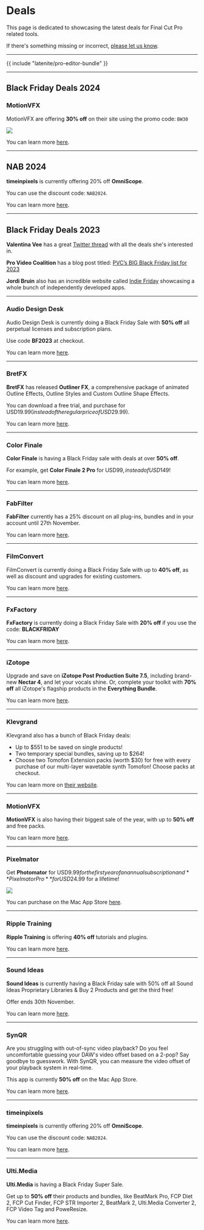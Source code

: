 # Deals

This page is dedicated to showcasing the latest deals for Final Cut Pro related tools.

If there's something missing or incorrect, [please let us know](/contribute/).

---

{{ include "latenite/pro-editor-bundle" }}

---

## Black Friday Deals 2024

### MotionVFX

MotionVFX are offering **30% off** on their site using the promo code: `BW30`

![](/static/motionvfx-promo.jpg)

You can learn more [here](https://www.motionvfx.com/black-weeks-2024).

---

## NAB 2024

**timeinpixels** is currently offering 20% off **OmniScope**.

You can use the discount code: `NAB2024`.

You can learn more [here](https://timeinpixels.com).

---

## Black Friday Deals 2023

**Valentina Vee** has a great [Twitter thread](https://twitter.com/valentinavee/status/1726386386004275590) with all the deals she's interested in.

**Pro Video Coalition** has a blog post titled: [PVC’s BIG Black Friday list for 2023](https://www.provideocoalition.com/pvcs-big-black-friday-list-for-2023/)

**Jordi Bruin** also has an incredible website called [Indie Friday](https://www.indiefriday.app) showcasing a whole bunch of independently developed apps.

---

<!--
Audio Design Desk
BretFX
Color Finale
FabFilter
FilmConvert
FxFactory
iZotope
Klevgrand
MotionVFX
Pixelmator
Ripple Training
Sound Ideas
SynQR
timeinpixels
Ulti.Media
-->

### Audio Design Desk

Audio Design Desk is currently doing a Black Friday Sale with **50% off** all perpetual licenses and subscription plans.

Use code **BF2023** at checkout.

You can learn more [here](https://add.app/pricing/).

---

### BretFX

**BretFX** has released **Outliner FX**, a comprehensive package of animated Outline Effects, Outline Styles and Custom Outline Shape Effects.

You can download a free trial, and purchase for USD$19.99 (instead of the regular price of USD$29.99).

You can learn more [here](https://www.bretfx.com/product/outliner/).

---

### Color Finale

**Color Finale** is having a Black Friday sale with deals at over **50% off**.

For example, get **Color Finale 2 Pro** for USD$99, instead of USD$149!

You can learn more [here](https://colorfinale.com/store).

---

### FabFilter

**FabFilter** currently has a 25% discount on all plug-ins, bundles and in your account until 27th November.

You can learn more [here](https://www.fabfilter.com).

---

### FilmConvert

FilmConvert is currently doing a Black Friday Sale with up to **40% off**, as well as discount and upgrades for existing customers.

You can learn more [here](https://www.filmconvert.com/purchase).

---

### FxFactory

**FxFactory** is currently doing a Black Friday Sale with **20% off** if you use the code: **BLACKFRIDAY**

You can learn more [here](https://fxfactory.com).

---

### iZotope

Upgrade and save on **iZotope Post Production Suite 7.5**, including brand-new **Nectar 4**, and let your vocals shine. Or, complete your toolkit with **70% off** all iZotope's flagship products in the **Everything Bundle**.

You can learn more [here](https://www.izotope.com/en/deals/loyalty-pps7.html).

---

### Klevgrand

Klevgrand also has a bunch of Black Friday deals:

- Up to $551 to be saved on single products!
- Two temporary special bundles, saving up to $264!
- Choose two Tomofon Extension packs (worth $30) for free with every purchase of our multi-layer wavetable synth Tomofon! Choose packs at checkout.

You can learn more on [their website](https://klevgrand.com).

---

### MotionVFX

**MotionVFX** is also having their biggest sale of the year, with up to **50% off** and free packs.

You can learn more [here](https://www.motionvfx.com/black-deals).

---

### Pixelmator

Get **Photomator** for USD$9.99 for the first year of an annual subscription and **Pixelmator Pro** for USD$24.99 for a lifetime!

![](/static/pixelmator-discount.jpeg)

You can purchase on the Mac App Store [here](https://apps.apple.com/mac/developer/pixelmator-team/407963107?mt=12).

---

### Ripple Training

**Ripple Training** is offering **40% off** tutorials and plugins.

You can learn more [here](https://www.rippletraining.com).

---

### Sound Ideas

**Sound Ideas** is currently having a Black Friday sale with 50% off all Sound Ideas Proprietary Libraries & Buy 2 Products and get the third free!

Offer ends 30th November.

You can learn more [here](https://www.sound-ideas.com).

---

### SynQR

Are you struggling with out-of-sync video playback? Do you feel uncomfortable guessing your DAW's video offset based on a 2-pop? Say goodbye to guesswork. With SynQR, you can measure the video offset of your playback system in real-time.

This app is currently **50% off** on the Mac App Store.

You can learn more [here](https://apps.apple.com/de/app/synqr/id6448926987).

---

### timeinpixels

**timeinpixels** is currently offering 20% off **OmniScope**.

You can use the discount code: `NAB2024`.

You can learn more [here](https://timeinpixels.com).

---

### Ulti.Media

**Ulti.Media** is having a Black Friday Super Sale.

Get up to **50% off** their products and bundles, like BeatMark Pro, FCP Diet 2, FCP Cut Finder, FCP STR Importer 2, BeatMark 2, Ulti.Media Converter 2, FCP Video Tag and PoweResize.

You can learn more [here](https://ulti.media/black-friday/).